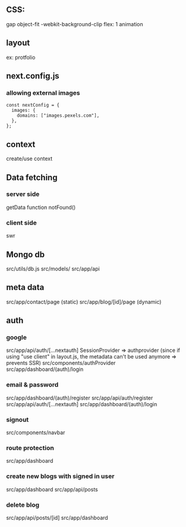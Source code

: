## CSS:

gap
object-fit
-webkit-background-clip
flex: 1
animation

## layout

ex: protfolio

## next.config.js

### allowing external images

```
const nextConfig = {
  images: {
    domains: ["images.pexels.com"],
  },
};
```

## context

create/use context

## Data fetching

### server side

getData function
notFound()

### client side

swr

## Mongo db

src/utils/db.js
src/models/
src/app/api

## meta data

src/app/contact/page (static)
src/app/blog/[id]/page (dynamic)

## auth

### google

src/app/api/auth/[...nextauth]
SessionProvider => authprovider (since if using "use client" in layout.js, the metadata can't be used anymore => prevents SSR)
src/components/authProvider
src/app/dashboard/(auth)/login

### email & password

src/app/dashboard/(auth)/register
src/app/api/auth/register
src/app/api/auth/[...nextauth]
src/app/dashboard/(auth)/login

### signout

src/components/navbar

### route protection

src/app/dashboard

### create new blogs with signed in user

src/app/dashboard
src/app/api/posts

### delete blog

src/app/api/posts/[id]
src/app/dashboard
